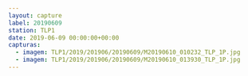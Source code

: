 ```yaml
---
layout: capture
label: 20190609
station: TLP1
date: 2019-06-09 00:00:00+00:00
capturas:
  - imagem: TLP1/2019/201906/20190609/M20190610_010232_TLP_1P.jpg
  - imagem: TLP1/2019/201906/20190609/M20190610_013930_TLP_1P.jpg
---
```

